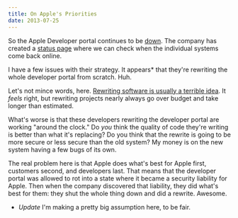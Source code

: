 ```yaml
---
title: On Apple's Priorities
date: 2013-07-25
---
```


So the Apple Developer portal continues to be [down](/blog/apple-dev-center-breach). The company has created a [status page](https://developer.apple.com/support/system-status/) where we can check when the individual systems come back online.

I have a few issues with their strategy. It appears\* that they're rewriting the whole developer portal from scratch. Huh.

Let's not mince words, here. [Rewriting software is usually a terrible idea](http://www.joelonsoftware.com/articles/fog0000000069.html). It _feels_ right, but rewriting projects nearly always go over budget and take longer than estimated.

What's worse is that these developers rewriting the developer portal are working "around the clock." Do _you_ think the quality of code they're writing is better than what it's replacing? Do you think that the rewrite is going to be more secure or less secure than the old system? My money is on the new system having a few bugs of its own.

The real problem here is that Apple does what's best for Apple first, customers second, and developers last. That means that the developer portal was allowed to rot into a state where it became a security liability for Apple. Then when the company discovered that liability, they did what's best for them: they shut the whole thing down and did a rewrite. Awesome.

- _Update_ I'm making a pretty big assumption here, to be fair.
